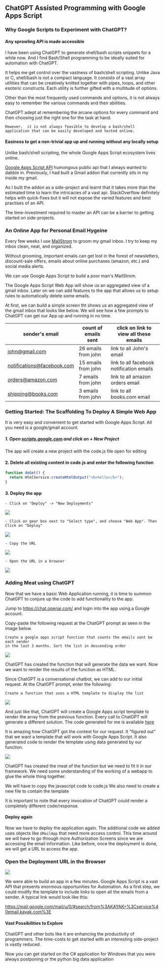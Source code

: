 ## ChatGPT Assisted Programming with Google Apps Script

### Why Google Scripts to Experiment with ChatGPT?

#### Any sprawling API is made accessible 

I have been using ChatGPT to generate shell/bash scripts snippets for a while now. 
And I find Bash/Shell programming to be ideally suited for automation with ChatGPT. 

It helps me get control over the vastness of bash/shell scripting.
Unlike Java or C, shell/bash is not a compact language.
It consists of a vast array utilities that can be creatively knitted together with pipes, loops, and other esoteric constructs.
Each utility is further gifted with a multitude of options. 

Other than the most frequently used commands and options, it is not always easy to remember the various commands and their abilities.

ChatGPT adept at remembering the arcane options for every command and then choosing just the right one for the task at hand.

```However,  it is not always feasible to develop a bash/shell application that can be easily developed and tested online.```

#### Easiness to get a non-trivial app up and running without any locally setup 

Unlike bash/shell scripting, the whole Google Apps Script ecosystem lives online.

[Google Apps Script API]( https://developers.google.com/apps-script) humongous public api that I always 
wanted to dabble in.  Previously, I had built a Gmail addon that currently sits in my inside my gmail.

As I built the addon as a side-project and learnt that it takes more than the estimated time to learn the intricacies of a vast 
api. StackOverflow definitely helps with quick-fixes but it will not expose the varied features and best practises of an API.

The time-investment required to master an API can be a barrier to getting started on side-projects.  

### An Online App for Personal Email Hygeine

Every few weeks I use [MailStrom](https://mailstrom.co/) to groom my gmail inbox. 
I try to keep my inbox clean, neat, and organized. 

Without grooming, important emails can get lost in the forest of newsletters, discount-sale offers, 
emails about online purchases (amazon, etc.) and social media alerts. 

We can use Google Apps Script to build a poor man's MailStrom. 

The Google Apps Script Web App will show us an aggregated view of a gmail inbox. Later on we can add features to the app
that allows us to setup rules to automatically delete some emails.

At first, we can build a simple screen tht shows us an aggregated view of the gmail inbox that looks like below.
We will see how a few prompts to ChatGPT can get our App up and running in no time.

| sender's email             | count of emails sent | click on link to view all these emails   |
|----------------------------|----------------------|------------------------------------------|
| john@gmail.com             | 26 emails from john  | link to all John's email                 |
| notifications@facebook.com | 15 emails from john  | link to all facebook notification emails |
| orders@amazon.com          | 7 emails from john   | link to all amazon orders email          |
| shipping@books.com         | 3 emails from john   | link to all books.com email              |


### Getting Started: The Scaffolding To Deploy A Simple Web App

It is very easy and convenient to get started with Google Apps Script. 
All you need is a google/gmail account.

##### 1. Open [scripts.google.com](scripts.google.com) and click on + New Project

 The app will create a new project with the code.js file open for editing

#### 2. Delete all existing content in code.js and enter the following function

```javaScript
function doGet() {
  return HtmlService.createHtmlOutput("<b>hello</b>");
}
```
#### 3. Deploy the app
    - Click on "Deploy" -> "New Deployments"
    
![](google_apps_script/new_web_app_deployment_1.jpg)

    - Click on gear box next to "Select type", and choose "Web App". Then Click on "Deploy"

![](google_apps_script/new_web_app_deployment_2.jpg)

    - Copy the URL

![](google_apps_script/new_web_app_deployment_3.jpg)

    - Open the URL in a browser

![](google_apps_script/open_app_on_browser.jpg)

### Adding Meat using ChatGPT

Now that we have a basic Web Application running, it is time to summon ChatGPT to 
conjure up the code to add functionality to the app.

Jump to https://chat.openai.com/ and login into the app using a Google account. 

Copy-paste the following request at the ChatGPT prompt as seen in the image below. 

```commandline
Create a google apps script function that counts the emails sent be each sender
in the last 3 months. Sort the list in descending order
```
![](google_apps_script/chatgpt_first_prompt.jpg)

ChatGPT has created the function that will generate the data we want.
Now we want to render the results of the function as HTML.

Since ChatGPT is a conversational chatbot, we can add to our initial request.
At the ChatGPT prompt, enter the following:

```commandline
Create a function that uses a HTML template to display the list
```

![](google_apps_script/chatgpt_second_prompt.jpg)

And just like that, ChatGPT will create a Google Apps script template to render the array from
the previous function. Every call to ChatGPT will generate a different solution. The code
generated for me is available  [here]()

It is amazing how ChatGPT got the context for our request. 
It "figured out" that we want a template that will work with Google Apps Script.
It also generated code to render the template using data generated by our function.

![](google_apps_script/chatgpt_second_prompt_b.jpg)

ChatGPT has created the meat of the function but we need to fit it in our framework.
We need some understanding of the working of a webapp to glue the whole thing together.

We will have to copy the javascript code to code.js
We also need to create a new file to contain the template 

It is important to note that every invocation of ChatGPT could render a completely
different code/response.

#### Deploy again 
Now we have to deploy the application again. The additional code we added uses objects like
`GMailApp` that need more access control. 
This time around we will have to go through more Authorization Screens since we are 
accessing the email information. Like before, once the deployment is done, we will get a URL
to access the app.

### Open the Deployment URL in the Browser
![](google_apps_script/open_new_app_on_browser.jpg)

We were able to build an app in a few minutes. Google Apps Script is a vast API that presents
enormous opportunities for Automation. As a first step, we could modify the template to
include links to open all the emails from a sender. A typical link would look like this:

https://mail.google.com/mail/u/0/#search/from%3AKAYAK+%3Cservice%40email.kayak.com%3E

#### Vast Possibilities to Explore

ChatGPT and other bots like it are enhancing the productivity of programmers. The time-costs to get started with 
an interesting side-project is vastly reduced.  

Now you can get started on the C# application for Windows that you were always postponing or the python big data applicaition


